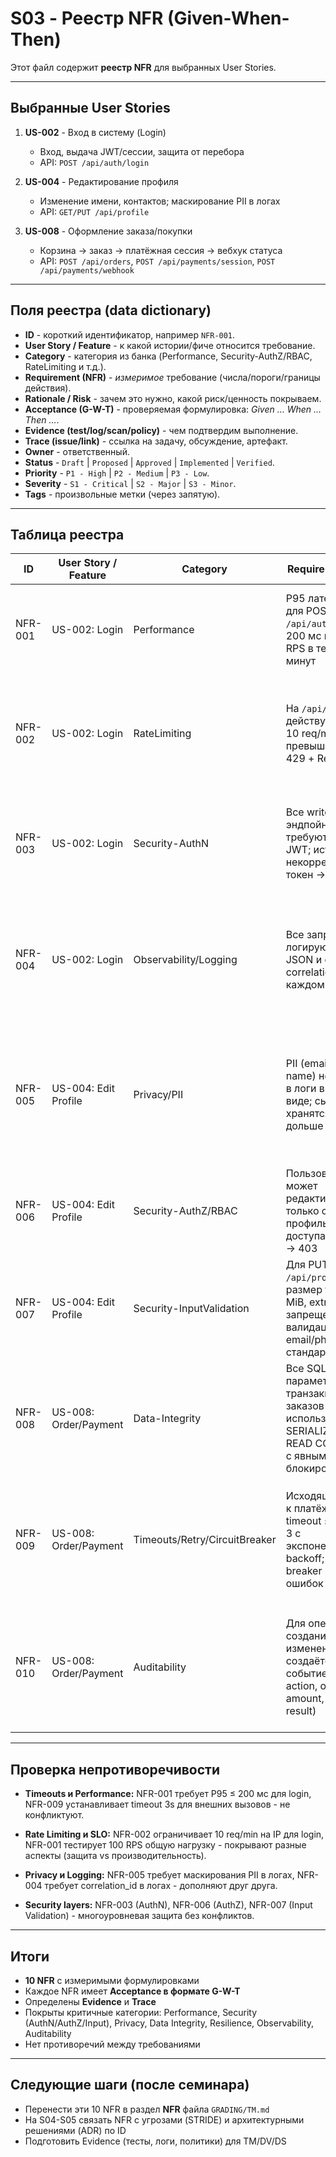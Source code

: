 # S03 - Реестр NFR (Given-When-Then)

Этот файл содержит **реестр NFR** для выбранных User Stories.

---

## Выбранные User Stories

1. **US-002** - Вход в систему (Login)
   - Вход, выдача JWT/сессии, защита от перебора
   - API: `POST /api/auth/login`

2. **US-004** - Редактирование профиля
   - Изменение имени, контактов; маскирование PII в логах
   - API: `GET/PUT /api/profile`

3. **US-008** - Оформление заказа/покупки
   - Корзина → заказ → платёжная сессия → вебхук статуса
   - API: `POST /api/orders`, `POST /api/payments/session`, `POST /api/payments/webhook`

---

## Поля реестра (data dictionary)

* **ID** - короткий идентификатор, например `NFR-001`.
* **User Story / Feature** - к какой истории/фиче относится требование.
* **Category** - категория из банка (Performance, Security-AuthZ/RBAC, RateLimiting и т.д.).
* **Requirement (NFR)** - *измеримое* требование (числа/пороги/границы действия).
* **Rationale / Risk** - зачем это нужно, какой риск/ценность покрываем.
* **Acceptance (G-W-T)** - проверяемая формулировка: *Given … When … Then …*.
* **Evidence (test/log/scan/policy)** - чем подтвердим выполнение.
* **Trace (issue/link)** - ссылка на задачу, обсуждение, артефакт.
* **Owner** - ответственный.
* **Status** - `Draft` | `Proposed` | `Approved` | `Implemented` | `Verified`.
* **Priority** - `P1 - High` | `P2 - Medium` | `P3 - Low`.
* **Severity** - `S1 - Critical` | `S2 - Major` | `S3 - Minor`.
* **Tags** - произвольные метки (через запятую).

---

## Таблица реестра

| ID      | User Story / Feature                    | Category                 | Requirement (NFR)                                                                                                    | Rationale / Risk                                         | Acceptance (G-W-T)                                                                                                                                                                                                 | Evidence (test/log/scan/policy)                      | Trace (issue/link) | Owner    | Status   | Priority    | Severity     | Tags                    |
| ------- | --------------------------------------- | ------------------------ | -------------------------------------------------------------------------------------------------------------------- | -------------------------------------------------------- | ------------------------------------------------------------------------------------------------------------------------------------------------------------------------------------------------------------------ | ---------------------------------------------------- | ------------------ | -------- | -------- | ----------- | ------------ | ----------------------- |
| NFR-001 | US-002: Login                           | Performance              | P95 латентность для POST `/api/auth/login` ≤ 200 мс при 100 RPS в течение 5 минут                                   | UX требования и SLO для критичного эндпойнта             | **Given** сервис развернут и здоров<br>**When** на `/api/auth/login` подается 100 RPS в течение 5 минут<br>**Then** P95 ≤ 200 мс и доля ошибок ≤ 1%                                                              | test: `load-login-100rps`; метрика: p95_latency      | #AUTH-101          | team-sec | Proposed | P1 - High   | S1 - Critical| perf,login,slo          |
| NFR-002 | US-002: Login                           | RateLimiting             | На `/api/auth/login` действует лимит 10 req/min на IP; превышение → 429 + Retry-After                               | Защита от brute-force атак и перебора паролей            | **Given** клиент с IP X<br>**When** выполняется 11+ запросов к `/api/auth/login` за 60 секунд<br>**Then** лишние запросы получают 429 и корректный заголовок Retry-After (60-120 сек)                            | test: `e2e-ratelimit-login`; log: 429 responses      | #AUTH-102          | team-sec | Proposed | P1 - High   | S1 - Critical| security,ratelimit,auth |
| NFR-003 | US-002: Login                           | Security-AuthN           | Все write-эндпойнты требуют валидный JWT; истёкший/некорректный токен → 401                                         | Базовая линия безопасности для защищённых операций       | **Given** истекший или некорректный JWT<br>**When** POST `/api/auth/login` (или любой write-эндпойнт)<br>**Then** 401 с телом в RFC 7807 (application/problem+json)                                              | test: `integration-auth-401`; example: error response| #AUTH-103          | team-sec | Approved | P1 - High   | S1 - Critical| security,authn,jwt      |
| NFR-004 | US-002: Login                           | Observability/Logging    | Все запросы логируются в JSON и содержат correlation_id на каждом этапе                                              | Трассировка запросов и разбор инцидентов                 | **Given** запрос с заголовком X-Correlation-ID=abc123<br>**When** он проходит через сервис login<br>**Then** во всех логах появляется correlation_id=abc123 и ключевые поля (user_id, ip, timestamp, status)     | log: structured JSON logs; query: correlation_id     | #OBS-201           | team-ops | Proposed | P2 - Medium | S2 - Major   | observability,logging   |
| NFR-005 | US-004: Edit Profile                    | Privacy/PII              | PII (email, phone, name) не попадает в логи в открытом виде; сырые PII хранятся не дольше 365 дней                  | Соответствие GDPR/приватность и минимизация утечек       | **Given** DTO с персональными данными (email, phone)<br>**When** происходит логирование операции PUT `/api/profile`<br>**Then** поля PII маскированы (e***@***.com, +7***1234); план ретенции 365 дней применён | log: masked PII examples; policy: retention schedule | #PRIV-301          | team-dev | Proposed | P1 - High   | S2 - Major   | privacy,pii,gdpr        |
| NFR-006 | US-004: Edit Profile                    | Security-AuthZ/RBAC      | Пользователь может редактировать только свой профиль; попытка доступа к чужому → 403                                 | Изоляция данных пользователей, наименьшие привилегии     | **Given** пользователь user_A аутентифицирован<br>**When** он пытается PUT `/api/profile/{user_B_id}`<br>**Then** ответ 403 (или 404 по политике) без утечки данных user_B                                       | test: `integration-authz-profile`; policy: RBAC rules| #AUTHZ-401         | team-sec | Approved | P1 - High   | S1 - Critical| security,authz,rbac     |
| NFR-007 | US-004: Edit Profile                    | Security-InputValidation | Для PUT `/api/profile`: размер тела ≤ 1 MiB, extra поля запрещены, валидация email/phone по стандартам              | Защита от DoS, инъекций и грязных данных                 | **Given** тело запроса 2 MiB или с неизвестными полями<br>**When** PUT `/api/profile`<br>**Then** 413 (если >1 MiB) или 400 (если extra поля) с телом ошибки в RFC 7807                                          | test: `e2e-validation-profile`; schema: DTO validator| #VAL-501           | team-dev | Proposed | P2 - Medium | S2 - Major   | validation,security     |
| NFR-008 | US-008: Order/Payment                   | Data-Integrity           | Все SQL-запросы параметризованы; транзакции для заказов используют SERIALIZABLE или READ COMMITTED с явными блокировками | Защита от SQL-инъекций и race conditions при оплате      | **Given** создание заказа с одновременными запросами<br>**When** выполняется POST `/api/orders`<br>**Then** используется параметризация; транзакция изолирована; нет дублей заказов                               | code: ORM config/query examples; test: concurrency   | #DATA-601          | team-dev | Approved | P1 - High   | S1 - Critical| integrity,sql,orders    |
| NFR-009 | US-008: Order/Payment                   | Timeouts/Retry/CircuitBreaker | Исходящие вызовы к платёжному API: timeout ≤ 3s, retry ≤ 3 с экспоненциальным backoff; circuit breaker при ≥50% ошибок за 1 мин | Устойчивость к недоступности внешних зависимостей        | **Given** недоступность платёжного API<br>**When** сервис вызывает `/api/payments/session`<br>**Then** суммарное ожидание ≤ 9s; выполняются не более 3 retry с джиттером; после порога включается circuit breaker | config: HTTP client settings; test: failure scenarios| #RESIL-701         | team-ops | Proposed | P1 - High   | S2 - Major   | resilience,timeout,cb   |
| NFR-010 | US-008: Order/Payment                   | Auditability             | Для операций создания/изменения заказа создаётся audit-событие (actor, action, order_id, amount, timestamp, result) | Соответствие финансовым политикам, расследование споров  | **Given** пользователь создаёт заказ<br>**When** операция POST `/api/orders` завершается<br>**Then** создается audit-запись с actor, order_id, amount, временем и результатом; запись неизменяема (append-only) | log: audit trail examples; policy: immutable storage | #AUDIT-801         | team-ops | Proposed | P1 - High   | S2 - Major   | audit,compliance,orders |

---

## Проверка непротиворечивости

- **Timeouts и Performance:** NFR-001 требует P95 ≤ 200 мс для login, NFR-009 устанавливает timeout 3s для внешних вызовов - не конфликтуют.

- **Rate Limiting и SLO:** NFR-002 ограничивает 10 req/min на IP для login, NFR-001 тестирует 100 RPS общую нагрузку - покрывают разные аспекты (защита vs производительность).

- **Privacy и Logging:** NFR-005 требует маскирования PII в логах, NFR-004 требует correlation_id в логах - дополняют друг друга.

- **Security layers:** NFR-003 (AuthN), NFR-006 (AuthZ), NFR-007 (Input Validation) - многоуровневая защита без конфликтов.

---

## Итоги

*  **10 NFR** с измеримыми формулировками
*  Каждое NFR имеет **Acceptance в формате G-W-T**
*  Определены **Evidence** и **Trace**
*  Покрыты критичные категории: Performance, Security (AuthN/AuthZ/Input), Privacy, Data Integrity, Resilience, Observability, Auditability
*  Нет противоречий между требованиями

---

## Следующие шаги (после семинара)

* Перенести эти 10 NFR в раздел **NFR** файла `GRADING/TM.md`
* На S04-S05 связать NFR с угрозами (STRIDE) и архитектурными решениями (ADR) по ID
* Подготовить Evidence (тесты, логи, политики) для TM/DV/DS

